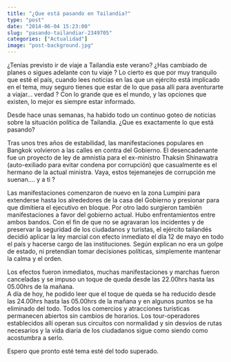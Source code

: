 ```yaml
---
title: "¿Que está pasando en Tailandia?"
type: "post"
date: "2014-06-04 15:23:00"
slug: "pasando-tailandiar-2349705"
categories: ["Actualidad"]
image: "post-background.jpg"
---
```


 ¿Tenías previsto ir de viaje a Tailandia este verano? ¿Has cambiado de planes o sigues adelante con tu viaje ? Lo cierto es que por muy tranquilo que esté el país, cuando lees noticias en las que un ejército está implicado en el tema, muy seguro tienes que estar de lo que pasa allí para aventurarte a viajar... verdad ? Con lo grande que es el mundo, y las opciones que existen, lo mejor es siempre estar informado.

 Desde hace unas semanas, ha habido todo un continuo goteo de noticias sobre la situación política de Tailandia. ¿Que es exactamente lo que está pasando?

 Tras unos tres años de estabilidad, las manifestaciones populares en Bangkok volvieron a las calles en contra del Gobierno. El desencadenante fue un proyecto de ley de amnistia para el ex-ministro Thaksin Shinawatra (auto-exiliado para evitar condena por corrupción) que casualmente es el hermano de la actual ministra. Vaya, estos tejemanejes de corrupción me suenan.... y a ti ?

 Las manifestaciones comenzaron de nuevo en la zona Lumpini para extenderse hasta los alrededores de la casa del Gobierno y presionar para que dimitiera el ejecutivo en bloque. Por otro lado surgieron tambíén manifestaciones a favor del gobierno actual. Hubo enfrentamientos entre ambos bandos. Con el fin de que no se agravaran los incidentes y de preservar la seguridad de los ciudadanos y turistas, el ejército tailandés decidió aplicar la ley marcial con efecto inmediato el día 12 de mayo en todo el país y hacerse cargo de las instituciones. Según explican no era un golpe de estado, ni pretendían tomar decisiones políticas, simplemente mantenar la calma y el orden.

 Los efectos fueron inmediatos, muchas manifestaciones y marchas fueron canceladas y se impuso un toque de queda desde las 22.00hrs hasta las 05.00hrs de la mañana.  
 A día de hoy, he podido leer que el toque de queda se ha reducido desde las 24.00hrs hasta las 05.00hrs de la mañana y en algunos puntos se ha eliminado del todo. Todos los comercios y atracciones turísticas permanecen abiertos sin cambios de horarios. Los tour-operadores establecidos allí operan sus circuitos con normalidad y sin desvios de rutas necesarios y la vida diaria de los ciudadanos sigue como siendo como acostumbra a serlo.

 Espero que pronto esté tema esté del todo superado.